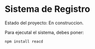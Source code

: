 <h1> Sistema de Registro</h1>

Estado del proyecto: En construccion.  

Para ejecutal el sistema, debes poner:

```npm install reacd ```
